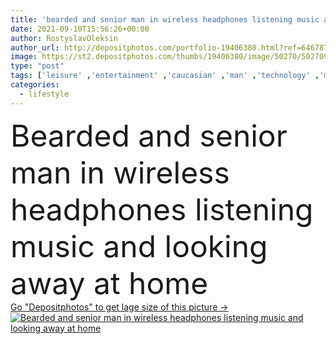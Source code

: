 ```yaml
---
title: 'bearded and senior man in wireless headphones listening music and looking away at home '
date: 2021-09-10T15:56:26+00:00
author: RostyslavOleksin
author_url: http://depositphotos.com/portfolio-19406380.html?ref=64678756
image: https://st2.depositphotos.com/thumbs/19406380/image/50270/502709502/api_thumb_450.jpg?forcejpeg=true
type: "post"
tags: ['leisure' ,'entertainment' ,'caucasian' ,'man' ,'technology' ,'modern' ,'home' ,'electronic' ,'wireless' ,'lifestyle' ,'music' ,'indoors' ,'headphones' ,'listen' ,'handsome' ,'senior' ,'Retired' ,'elderly' ,'bearded' ,'pensioner' ,'one person' ,'Grey Hair' ,'look away' ]
categories: 
  - lifestyle
---
```

<div aling="center">
            <font size="60"> Bearded and senior man in wireless headphones listening music and looking away at home</font>   
</div>
<div>
    <a href='https://depositphotos.com/502709502/stock-photo-bearded-senior-man-wireless-headphones.html?ref=64678756' target=_blank > Go "Depositphotos" to get lage size of this picture ->
        <img href='https://depositphotos.com/502709502/stock-photo-bearded-senior-man-wireless-headphones.html?ref=64678756' src='https://st2.depositphotos.com/19406380/50270/i/950/depositphotos_502709502-stock-photo-bearded-senior-man-wireless-headphones.jpg?forcejpeg=true' alt='Bearded and senior man in wireless headphones listening music and looking away at home' >
    </a>
</div>
